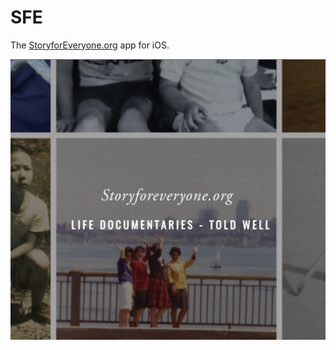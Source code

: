 # SFE
The [StoryforEveryone.org](https://storyforeveryone.org/) app for iOS.

[![SFE splash](https://github.com/mog96/SFE/blob/master/sfe-splash.jpeg)](https://storyforeveryone.org/)